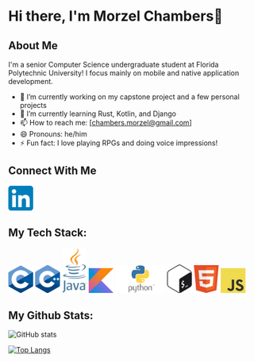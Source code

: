 # Hi there, I'm Morzel Chambers👋

## About Me
I'm a senior Computer Science undergraduate student at Florida Polytechnic University! I focus mainly on mobile and native application development.
- 🔭 I’m currently working on my capstone project and a few personal projects
- 🌱 I’m currently learning Rust, Kotlin, and Django
- 📫 How to reach me: [chambers.morzel@gmail.com]
- 😄 Pronouns: he/him
- ⚡ Fun fact: I love playing RPGs and doing voice impressions!

## Connect With Me
<a href="https://www.linkedin.com/in/morzel-chambers-39a847225" target="_blank" rel="noreferrer noopener"><img src="/social-icons/linkedin.png" width=50px></a>
## My Tech Stack:
<a href="https://cprogramming.com/" target="_blank" rel="noreferrer noopener"><img src="/tech-icons/c.png" width=50px></a> <img src="/tech-icons/cpp.png" width=50px> <img src="tech-icons/java.png" width=50px> <img src="/tech-icons/kotlin.png" width=50px> <img src="/tech-icons/python.png" width=100px> <img src="/tech-icons/bash.png" width=50px> <img src="/tech-icons/html.png" width=50px> <img src="/tech-icons/javascript.png" width=50px>
## My Github Stats:
![GitHub stats](https://github-readme-stats.vercel.app/api?username=KingCyb0rg&show_icons=true&theme=dracula)

[![Top Langs](https://github-readme-stats.vercel.app/api/top-langs/?username=KingCyb0rg&theme=dracula)](https://github.com/anuraghazra/github-readme-stats)
